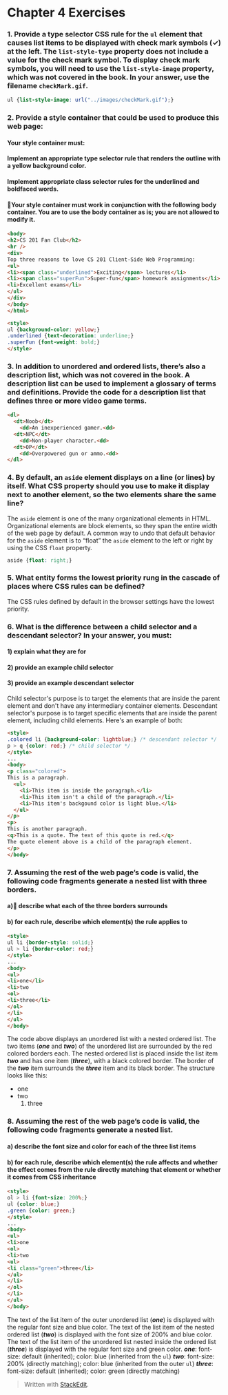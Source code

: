 ﻿# Chapter 4 Exercises

### 1. Provide a type selector CSS rule for the `ul` element that causes list items to be displayed with check mark symbols (✓) at the left. The `list-style-type` property does not include a value for the check mark symbol. To display check mark symbols, you will need to use the `list-style-image` property, which was not covered in the book. In your answer, use the filename `checkMark.gif`.

```css
ul {list-style-image: url("../images/checkMark.gif");}
```

### 2. Provide a style container that could be used to produce this web page:

#### Your style container must:
#### Implement an appropriate type selector rule that renders the outline with a yellow background color.
#### Implement appropriate class selector rules for the underlined and boldfaced words.
#### Your style container must work in conjunction with the following body container. You are to use the body container as is; you are not allowed to modify it.

```html
<body>
<h2>CS 201 Fan Club</h2>
<hr />
<div>
Top three reasons to love CS 201 Client-Side Web Programming:
<ul>
<li><span class="underlined">Exciting</span> lectures</li>
<li><span class="superFun">Super-fun</span> homework assignments</li>
<li>Excellent exams</li>
</ul>
</div>
</body>
</html>
```

```html
<style>
ul {background-color: yellow;}
.underlined {text-decoration: underline;}
.superFun {font-weight: bold;}
</style>
```

### 3.  In addition to unordered and ordered lists, there’s also a description list, which was not covered in the book. A description list can be used to implement a glossary of terms and definitions. Provide the code for a description list that defines three or more video game terms.

```html
<dl>
  <dt>Noob</dt>
    <dd>An inexperienced gamer.<dd>
  <dt>NPC</dt>
    <dd>Non-player character.<dd>
  <dt>OP</dt>
    <dd>Overpowered gun or ammo.<dd>
</dl>
```

### 4. By default, an `aside` element displays on a line (or lines) by itself. What CSS property should you use to make it display next to another element, so the two elements share the same line?

The `aside` element is one of the many organizational elements in HTML. Organizational elements are block elements, so they span the entire width of the web page by default. A common way to undo that default behavior for the `aside` element is to “float” the `aside` element to the left or right by using the CSS `float` property.

```css
aside {float: right;}
```

### 5. What entity forms the lowest priority rung in the cascade of places where CSS rules can be defined?

The CSS rules defined by default in the browser settings have the lowest priority.

### 6. What is the difference between a child selector and a descendant selector? In your answer, you must: 
#### 1) explain what they are for
#### 2) provide an example child selector
#### 3) provide an example descendant selector

Child selector's purpose is to target the elements that are inside the parent element and don't have any intermediary container elements. Descendant selector's purpose is to target specific elements that are inside the parent element, including child elements. Here's an example of both:

```html
<style>
.colored li {background-color: lightblue;} /* descendant selector */
p > q {color: red;} /* child selector */
</style>
...
<body>
<p class="colored">
This is a paragraph.
  <ul>
    <li>This item is inside the paragraph.</li>
    <li>This item isn't a child of the paragraph.</li>
    <li>This item's backgound color is light blue.</li>
  </ul>
</p>
<p>
This is another paragraph.
<q>This is a quote. The text of this quote is red.</q>
The quote element above is a child of the paragraph element.
</p>
</body>
```

### 7. Assuming the rest of the web page’s code is valid, the following code fragments generate a nested list with three borders.
#### a) describe what each of the three borders surrounds
#### b) for each rule, describe which element(s) the rule applies to

```html
<style>
ul li {border-style: solid;}
ul > li {border-color: red;}
</style>
...
<body>
<ul>
<li>one</li>
<li>two
<ol>
<li>three</li>
</ol>
</li>
</ul>
</body>
```

The code above displays an unordered list with a nested ordered list. The two items (***one*** and ***two***) of the unordered list are surrounded by the red colored borders each. The nested ordered list is placed inside the list item ***two*** and has one item (***three***), with a black colored border. The border of the ***two*** item surrounds the ***three*** item and its black border. The structure looks like this:
* one
* two
    1. three

### 8. Assuming the rest of the web page’s code is valid, the following code fragments generate a nested list.
#### a) describe the font size and color for each of the three list items
#### b) for each rule, describe which element(s) the rule affects and whether the effect comes from the rule directly matching that element or whether it comes from CSS inheritance

```html
<style>
ol > li {font-size: 200%;}
ul {color: blue;}
.green {color: green;}
</style>
...
<body>
<ul>
<li>one
<ol>
<li>two
<ul>
<li class="green">three</li>
</ul>
</li>
</ol>
</li>
</ul>
</body>
```

The text of the list item of the outer unordered list (***one***) is displayed with the regular font size and blue color. The text of the list item of the nested ordered list (***two***) is displayed with the font size of 200% and blue color. The text of the list item of the unordered list nested inside the ordered list (***three***) is displayed with the regular font size and green color.
***one***:
font-size: default (inherited); 
color: blue (inherited from the `ul`)
***two***:
font-size: 200% (directly matching); 
color: blue (inherited from the outer `ul`)
***three***:
font-size: default (inherited); 
color: green (directly matching)

> Written with [StackEdit](https://stackedit.io/).
